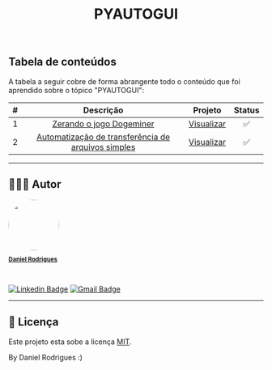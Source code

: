 <h1 align="center">PYAUTOGUI</h1>
<br>

	
## Tabela de conteúdos

A tabela a seguir cobre de forma abrangente todo o conteúdo que foi aprendido sobre o tópico "PYAUTOGUI":

| # | Descrição | Projeto | Status | 
| :---: | :---: | :---: | :---: | 
| 1 | <a href="https://portswigger.net/web-security/sql-injection/lab-retrieve-hidden-data" target="_blank">Zerando o jogo Dogeminer</a> | <a href="https://github.com/danielrodrigues-dv/Automation-Dogeminer/tree/main">Visualizar</a> | :white_check_mark: |
| 2 | <a href="https://portswigger.net/web-security/sql-injection/lab-login-bypass" target="_blank">Automatização de transferência de arquivos simples</a> | <a href="https://github.com/danielrodrigues-dv/Automation-file">Visualizar</a> | :white_check_mark: |

---


## 🦸🏻‍♂️ Autor

<a href="https://github.com/danielrodrigues-dv">
 <img style="border-radius: 50%;" src="https://avatars.githubusercontent.com/u/41621213?v=4" width="100px;" alt=""/>
 <br>
  <sub><b><p>Daniel Rodrigues</p></b></sub></a>
 <br />

[![Linkedin Badge](https://img.shields.io/badge/-Daniel%20Rodrigues-blue?style=flat-square&logo=Linkedin&logoColor=white&link=https://www.linkedin.com/in/daniel-rodrigues-dv/)](https://www.linkedin.com/in/daniel-rodrigues-dv/) 
[![Gmail Badge](https://img.shields.io/badge/-daniel.rodrigues.soarees@gmail.com-c14438?style=flat-square&logo=Gmail&logoColor=white&link=mailto:daniel.rodrigues.soarees@gmail.com)](mailto:daniel.rodrigues.soarees@gmail.com)

---

## 📝 Licença

Este projeto esta sobe a licença [MIT](./LICENSE).

By Daniel Rodrigues  :)
